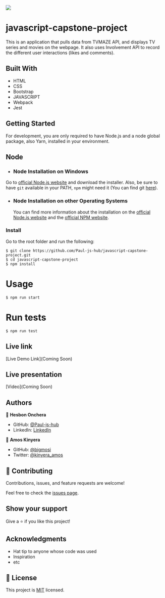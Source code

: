 ![](https://img.shields.io/badge/Microverse-blueviolet)

# javascript-capstone-project
This is an application that pulls data from TVMAZE API, and displays TV series and movies on the webpage. It also uses Involvement API to record the different user interactions (likes and comments).
## Built With

- HTML
- CSS
- Bootstrap
- JAVASCRIPT
- Webpack
- Jest

## Getting Started
For development, you are only required to have Node.js and a node global package, also Yarn, installed in your environment.

## Node
- ### Node Installation on Windows
  
Go to [official Node.js website](https://nodejs.org/) and download the installer.
Also, be sure to have `git` available in your PATH, `npm` might need it (You can find git [here](https://git-scm.com/)).

- ### Node Installation on other Operating Systems
  You can find more information about the installation on the [official Node.js website](https://nodejs.org) and the [official NPM website](https://npmjs.org/).


### Install
Go to the root folder and run the following:

    $ git clone https://github.com/Paul-js-hub/javascript-capstone-project.git
    $ cd javascript-capstone-project
    $ npm install

# Usage

    $ npm run start

# Run tests

    $ npm run test

## Live link
[Live Demo Link](Coming Soon)

## Live presentation
[Video](Coming Soon)

## Authors

👤 **Hesbon Onchera**

- GitHub: [@Paul-js-hub](https://github.com/Paul-js-hub/)
- LinkedIn: [LinkedIn](https://www.linkedin.com/in/paul-onchera-499a57144/)

👤 **Amos Kinyera**

- GitHub: [@bigmosi](https://github.com/bigmosi)
- Twitter: [@kinyera_amos](https://twitter.com/kinyera_amos)


## 🤝 Contributing

Contributions, issues, and feature requests are welcome!

Feel free to check the [issues page](../../issues/).



## Show your support

Give a ⭐️ if you like this project!

## Acknowledgments

- Hat tip to anyone whose code was used
- Inspiration
- etc

## 📝 License

This project is [MIT](./MIT.md) licensed.